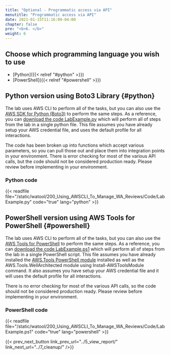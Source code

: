 ```yaml
---
title: "Optional - Programmatic access via API"
menutitle: "Programmatic access via API"
date: 2021-01-15T11:16:09-04:00
chapter: false
pre: "<b>6. </b>"
weight: 6
---
```


## Choose which programming language you wish to use
* [Python]({{< relref "#python" >}})
* [PowerShell]({{< relref "#powershell" >}})


## Python version using Boto3 Library {#python}
The lab uses AWS CLI to perform all of the tasks, but you can also use the [AWS SDK for Python (Boto3)](https://aws.amazon.com/sdk-for-python/) to perform the same steps. As a reference, you can [download the code LabExample.py](/watool/200_Using_AWSCLI_To_Manage_WA_Reviews/Code/LabExample.py) which will perform all of steps from the lab in a single python file.  This file assumes you have already setup your AWS credential file, and uses the default profile for all interactions.  

The code has been broken up into functions which accept various parameters, so you can pull those out and place them into integration points in your environment. There is error checking for most of the various API calls, but the code should not be considered production ready. Please review before implementing in your environment.


### Python code
{{< readfile file="/static/watool/200_Using_AWSCLI_To_Manage_WA_Reviews/Code/LabExample.py" code="true" lang="python" >}}

## PowerShell version using AWS Tools for PowerShell {#powershell}
The lab uses AWS CLI to perform all of the tasks, but you can also use the [AWS Tools for PowerShell](https://aws.amazon.com/powershell/) to perform the same steps. As a reference, you can [download the code LabExample.ps1](/watool/200_Using_AWSCLI_To_Manage_WA_Reviews/Code/LabExample.ps1) which will perform all of steps from the lab in a single PowerShell script.  This file assumes you have already installed the [AWS.Tools PowerShell module](https://docs.aws.amazon.com/powershell/latest/userguide/pstools-getting-set-up-windows.html#ps-installing-awstools) installed as well as the AWS.Tools.WellArchitected module using Install-AWSToolsModule command. It also assumes you have setup your AWS credential file and it will uses the default profile for all interactions.  

There is no error checking for most of the various API calls, so the code should not be considered production ready. Please review before implementing in your environment.

### PowerShell code
{{< readfile file="/static/watool/200_Using_AWSCLI_To_Manage_WA_Reviews/Code/LabExample.ps1" code="true" lang="powershell" >}}

{{< prev_next_button link_prev_url="../5_view_report/" link_next_url="../7_cleanup/" />}}
